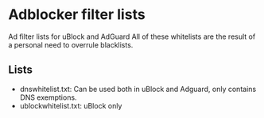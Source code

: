 # Adblocker filter lists
Ad filter lists for uBlock and AdGuard
All of these whitelists are the result of a personal need to overrule blacklists.

## Lists
- dnswhitelist.txt: Can be used both in uBlock and Adguard, only contains DNS exemptions.
- ublockwhitelist.txt: uBlock only